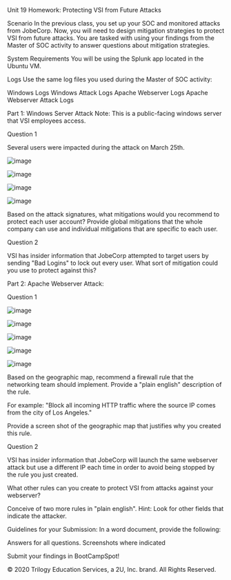 Unit 19 Homework: Protecting VSI from Future Attacks

Scenario
In the previous class,  you set up your SOC and monitored attacks from JobeCorp. Now, you will need to design mitigation strategies to protect VSI from future attacks.
You are tasked with using your findings from the Master of SOC activity to answer questions about mitigation strategies.

System Requirements
You will be using the Splunk app located in the Ubuntu VM.

Logs
Use the same log files you used during the Master of SOC activity:

Windows Logs
Windows Attack Logs
Apache Webserver Logs
Apache Webserver Attack Logs



Part 1: Windows Server Attack
Note: This is a public-facing windows server that VSI employees access.

Question 1

Several users were impacted during the attack on March 25th.

![image](https://user-images.githubusercontent.com/96030770/167719421-be179805-108f-4779-aac5-6af2c9889651.png)

![image](https://user-images.githubusercontent.com/96030770/167720563-29b0f7a1-5f9e-47a5-9bce-ac4fa5ba5d08.png)

![image](https://user-images.githubusercontent.com/96030770/167720654-7408ff16-d685-4e43-9c57-875116296794.png)

![image](https://user-images.githubusercontent.com/96030770/167720718-878e0517-ab61-4811-ad00-2a1c282e397d.png)


Based on the attack signatures, what mitigations would you recommend to protect each user account? Provide global mitigations that the whole company can use and individual mitigations that are specific to each user.


Question 2

VSI has insider information that JobeCorp attempted to target users by sending "Bad Logins" to lock out every user.
What sort of mitigation could you use to protect against this?


Part 2: Apache Webserver Attack:

Question 1



![image](https://user-images.githubusercontent.com/96030770/167729340-23616640-74f8-40e0-94b6-3a3c38bf7e33.png)

![image](https://user-images.githubusercontent.com/96030770/167729652-3aaf379c-c8ad-4dd6-ad45-bf9bac3c5c18.png)

![image](https://user-images.githubusercontent.com/96030770/167729709-75f91a43-e524-4dcb-974e-0db0657a5acc.png)

![image](https://user-images.githubusercontent.com/96030770/167722677-863fc2b4-0577-4806-bc47-f70a35b7ed33.png)

![image](https://user-images.githubusercontent.com/96030770/167722731-e9e27a35-89ae-4adf-9e71-6041bbcca1f3.png)


Based on the geographic map, recommend a firewall rule that the networking team should implement.
Provide a "plain english" description of the rule.

For example: "Block all incoming HTTP traffic where the source IP comes from the city of Los Angeles."


Provide a screen shot of the geographic map that justifies why you created this rule.


Question 2


VSI has insider information that JobeCorp will launch the same webserver attack but use a different IP each time in order to avoid being stopped by the rule you just created.


What other rules can you create to protect VSI from attacks against your webserver?

Conceive of two more rules in "plain english".
Hint: Look for other fields that indicate the attacker.




Guidelines for your Submission:
In a word document, provide the following:

Answers for all questions.
Screenshots where indicated

Submit your findings in BootCampSpot!

© 2020 Trilogy Education Services, a 2U, Inc. brand. All Rights Reserved.
